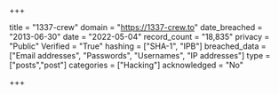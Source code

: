 +++

title = "1337-crew"
domain = "https://1337-crew.to"
date_breached = "2013-06-30"
date = "2022-05-04"
record_count = "18,835"
privacy = "Public"
Verified = "True"
hashing = ["SHA-1", "IPB"]
breached_data = ["Email addresses", "Passwords", "Usernames", "IP addresses"]
type = ["posts","post"]
categories = ["Hacking"]
acknowledged = "No"


+++




